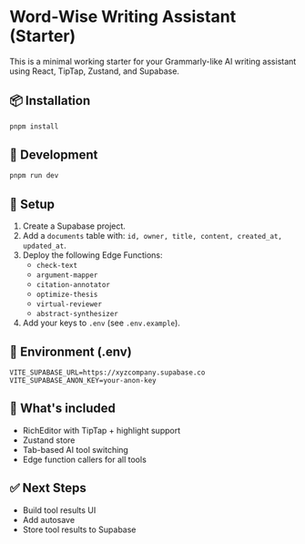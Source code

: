 
# Word-Wise Writing Assistant (Starter)

This is a minimal working starter for your Grammarly-like AI writing assistant using React, TipTap, Zustand, and Supabase.

## 📦 Installation

```bash
pnpm install
```

## 🧪 Development

```bash
pnpm run dev
```

## 🔧 Setup

1. Create a Supabase project.
2. Add a `documents` table with: `id, owner, title, content, created_at, updated_at`.
3. Deploy the following Edge Functions:
   - `check-text`
   - `argument-mapper`
   - `citation-annotator`
   - `optimize-thesis`
   - `virtual-reviewer`
   - `abstract-synthesizer`
4. Add your keys to `.env` (see `.env.example`).

## 🔑 Environment (.env)

```
VITE_SUPABASE_URL=https://xyzcompany.supabase.co
VITE_SUPABASE_ANON_KEY=your-anon-key
```

## 🧠 What's included

- RichEditor with TipTap + highlight support
- Zustand store
- Tab-based AI tool switching
- Edge function callers for all tools

## ✅ Next Steps

- Build tool results UI
- Add autosave
- Store tool results to Supabase

